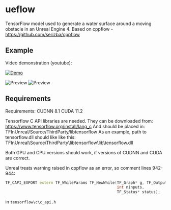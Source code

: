 # ueflow
TensorFlow model used to generate a water surface around a moving obstacle in an Unreal Engine 4.
Based on cppflow - https://github.com/serizba/cppflow

## Example
Video demonstration (youtube):

[![Demo](http://img.youtube.com/vi/oB-kbE85IRU/0.jpg)](https://www.youtube.com/watch?v=oB-kbE85IRU)

![Preview](examples/simple.gif)
![Preview](examples/complex.gif)


## Requirements
Requirements:
CUDNN 8.1
CUDA 11.2

Tensorflow C API libraries are needed. They can be downloaded from:
https://www.tensorflow.org/install/lang_c
And should be placed in:
TFInUnreal/Source/ThirdParty/libtensorflow
As an example, path to tensorflow.dll should like like this:
TFInUnreal\Source\ThirdParty\libtensorflow\lib\tensorflow.dll

Both GPU and CPU versions should work, if versions of CUDNN and CUDA are correct.

Unreal treats warning raised in cppflow as an error, so comment lines 942-944:

``` c++
TF_CAPI_EXPORT extern TF_WhileParams TF_NewWhile(TF_Graph* g, TF_Output* inputs,
                                                 int ninputs,
                                                 TF_Status* status);
```

in `tensorflow\c\c_api.h`
